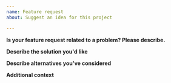 ```yaml
---
name: Feature request
about: Suggest an idea for this project

---
```


**Is your feature request related to a problem? Please describe.**
<!-- A clear and concise description of what the problem is. -->

**Describe the solution you'd like**
<!-- A clear and concise description of what you want to happen. -->

**Describe alternatives you've considered**
<!-- Description of any alternative solutions or features you've considered. -->

**Additional context**
<!-- Add any other context or screenshots about the feature request here. -->
